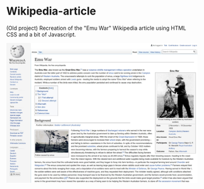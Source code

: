 # Wikipedia-article
(Old project)
Recreation of the "Emu War" Wikipedia article using HTML CSS and a bit of Javascript.

![project picture](project-4.jpg )
